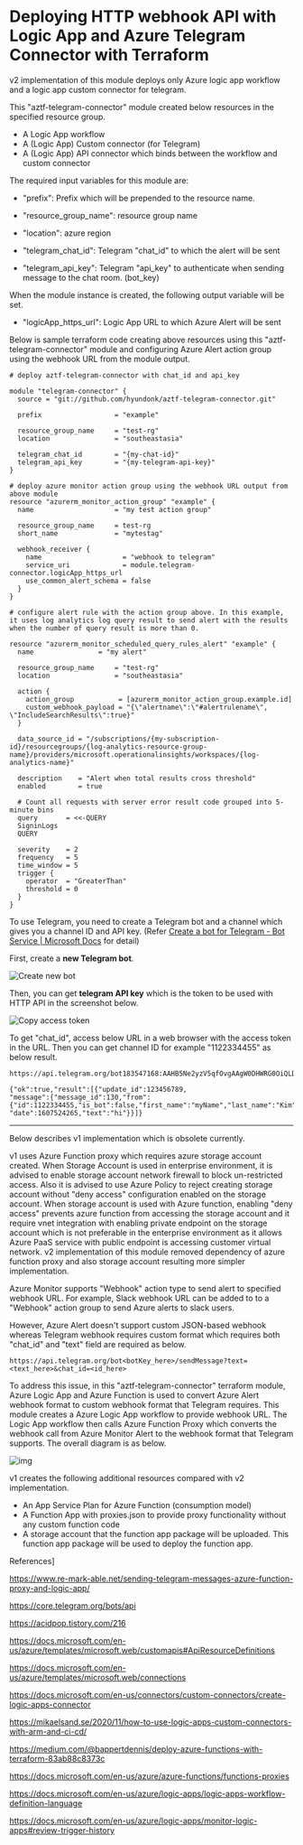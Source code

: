 # Deploying HTTP webhook API with Logic App and Azure Telegram Connector with Terraform



v2 implementation of this module deploys only Azure logic app workflow and a logic app custom connector for telegram.

This "aztf-telegram-connector" module created below resources in the specified resource group. 

- A Logic App workflow
- A (Logic App) Custom connector (for Telegram)
- A (Logic App) API connector which binds between the workflow and custom connector



The required input variables for this module are:

- "prefix": Prefix which will be prepended to the resource name.

- "resource_group_name": resource group name

- "location": azure region

- "telegram_chat_id": Telegram "chat_id" to which the alert will be sent

- "telegram_api_key": Telegram "api_key" to authenticate when sending message to the chat room. (bot_key)

  

When the module instance is created, the following output variable will be set.

- "logicApp_https_url": Logic App URL to which Azure Alert will be sent



Below is sample terraform code creating above resources using this "aztf-telegram-connector" module and configuring Azure Alert action group using the webhook URL from the module output.

```
# deploy aztf-telegram-connector with chat_id and api_key

module "telegram-connector" {
  source = "git://github.com/hyundonk/aztf-telegram-connector.git"

  prefix                  = "example"

  resource_group_name     = "test-rg"
  location                = "southeastasia"
  
  telegram_chat_id        = "{my-chat-id}"
  telegram_api_key        = "{my-telegram-api-key}"
}

# deploy azure monitor action group using the webhook URL output from above module
resource "azurerm_monitor_action_group" "example" {
  name                    = "my test action group"

  resource_group_name     = test-rg
  short_name              = "mytestag"

  webhook_receiver {
    name                    = "webhook to telegram"
    service_uri             = module.telegram-connector.logicApp_https_url
    use_common_alert_schema = false
  }
}

# configure alert rule with the action group above. In this example, it uses log analytics log query result to send alert with the results when the number of query result is more than 0.

resource "azurerm_monitor_scheduled_query_rules_alert" "example" {
  name                = "my alert"

  resource_group_name     = "test-rg"
  location                = "southeastasia"

  action {
    action_group           = [azurerm_monitor_action_group.example.id]
    custom_webhook_payload = "{\"alertname\":\"#alertrulename\", \"IncludeSearchResults\":true}"
  }

  data_source_id = "/subscriptions/{my-subscription-id}/resourcegroups/{log-analytics-resource-group-name}/providers/microsoft.operationalinsights/workspaces/{log-analytics-name}"
 
  description    = "Alert when total results cross threshold"
  enabled        = true

  # Count all requests with server error result code grouped into 5-minute bins
  query       = <<-QUERY
  SigninLogs
  QUERY

  severity    = 2
  frequency   = 5
  time_window = 5
  trigger {
    operator  = "GreaterThan"
    threshold = 0
  }
}
```



To use Telegram, you need to create a Telegram bot and a channel which gives you a channel ID and API key. (Refer [Create a bot for Telegram - Bot Service | Microsoft Docs](https://docs.microsoft.com/en-us/azure/bot-service/bot-service-channel-connect-telegram?view=azure-bot-service-4.0) for detail)

First, create a **new Telegram bot**.

![Create new bot](https://docs.microsoft.com/en-us/azure/bot-service/media/channels/tg-stepnewbot.png?view=azure-bot-service-4.0)

Then, you can get **telegram API key** which is the token to be used with HTTP API in the screenshot below.

![Copy access token](https://docs.microsoft.com/en-us/azure/bot-service/media/channels/tg-stepbotcreated.png?view=azure-bot-service-4.0)

To get "chat_id", access below URL in a web browser with the access token in the URL. Then you can get channel ID for example "1122334455" as below result.

```
https://api.telegram.org/bot183547168:AAHB5Ne2yzV5qfOvgAAgW0DHWRG0OiQLDEg/getUpdates
```

```
{"ok":true,"result":[{"update_id":123456789,
"message":{"message_id":130,"from":{"id":1122334455,"is_bot":false,"first_name":"myName","last_name":"Kim","username":"myusename","language_code":"en"},... "date":1607524265,"text":"hi"}}]}
```

 





-----------------------------------------------------------------------------

Below describes v1 implementation which is obsolete currently.

v1 uses Azure Function proxy which requires azure storage account created. When Storage Account is used in enterprise environment, it is advised to enable storage account network firewall to block un-restricted access. Also it is advised to use Azure Policy to reject creating storage account without "deny access" configuration enabled on the storage account. When storage account is used with Azure function, enabling "deny access" prevents azure function from accessing the storage account and it require vnet integration with enabling private endpoint on the storage account which is not preferable in the enterprise environment as it allows Azure PaaS service with public endpoint is accessing customer virtual network.  v2 implementation of this module removed dependency of azure function proxy and also storage account resulting more simpler implementation. 



Azure Monitor supports "Webhook" action type to send alert to specified webhook URL. For example, Slack webhook URL can be added to to a "Webhook" action group to send Azure alerts to slack users. 

However, Azure Alert doesn't support custom JSON-based webhook whereas Telegram webhook requires custom format which requires both "chat_id" and "text" field are required as below.

```
https://api.telegram.org/bot<botKey_here>/sendMessage?text=<text_here>&chat_id=<id_here>
```



To address this issue, in this "aztf-telegram-connector" terraform module, Azure Logic App and Azure Function is used to convert Azure Alert webhook format to custom webhook format that Telegram requires. This module creates a Azure Logic App workflow to provide webhook URL. The Logic App workflow then calls Azure Function Proxy which converts the webhook call from Azure Monitor Alert to the webhook format that Telegram supports. The overall diagram is as below.

 ![img](https://documents.lucid.app/documents/6037081b-26b2-46a5-883d-79939c763204/pages/0_0?a=208&x=113&y=155&w=1034&h=330&store=1&accept=image%2F*&auth=LCA%20d784ec19b10a4f574abc3eba9004ac099015f67c-ts%3D1607512170)



v1 creates the following additional resources compared with v2 implementation.

- An App Service Plan for Azure Function (consumption model)
- A Function App with proxies.json to provide proxy functionality without any custom function code
- A storage account that the function app package will be uploaded. This function app package will be used to deploy the function app.



References]

https://www.re-mark-able.net/sending-telegram-messages-azure-function-proxy-and-logic-app/

https://core.telegram.org/bots/api

https://acidpop.tistory.com/216

https://docs.microsoft.com/en-us/azure/templates/microsoft.web/customapis#ApiResourceDefinitions

https://docs.microsoft.com/en-us/azure/templates/microsoft.web/connections

https://docs.microsoft.com/en-us/connectors/custom-connectors/create-logic-apps-connector

https://mikaelsand.se/2020/11/how-to-use-logic-apps-custom-connectors-with-arm-and-ci-cd/

https://medium.com/@bappertdennis/deploy-azure-functions-with-terraform-83ab88c8373c

https://docs.microsoft.com/en-us/azure/azure-functions/functions-proxies

https://docs.microsoft.com/en-us/azure/logic-apps/logic-apps-workflow-definition-language

https://docs.microsoft.com/en-us/azure/logic-apps/monitor-logic-apps#review-trigger-history



